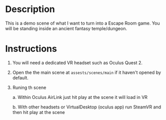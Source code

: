 # Description
This is a demo scene of what I want to turn into a Escape Room game. 
You will be standing inside an ancient fantasy temple/dungeon.

# Instructions 
1. You will need a dedicated VR headset such as Oculus Quest 2. 
2. Open the the main scene at `assests/scenes/main`  if it haven't opened by default.
3. Runing th scene

	a. Within Oculus AirLink just hit play at the scene it will load in VR

	b. With other headsets or VirtualDesktop (oculus app) run SteamVR and then hit play at the scene
